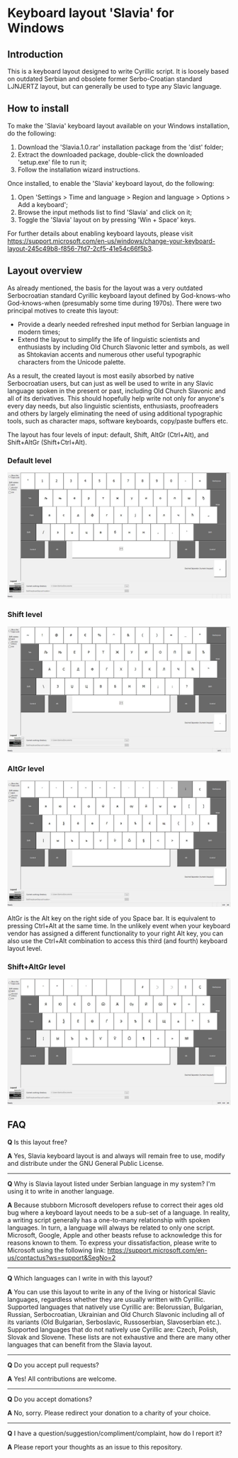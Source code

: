 # Keyboard layout 'Slavia' for Windows


## Introduction

This is a keyboard layout designed to write Cyrillic script. It is loosely based on outdated Serbian and obsolete former Serbo-Croatian standard LJNJERTZ layout, but can generally be used to type any Slavic language.


## How to install

To make the 'Slavia' keyboard layout available on your Windows installation, do the following:

1. Download the 'Slavia.1.0.rar' installation package from the 'dist' folder;
2. Extract the downloaded package, double-click the downloaded 'setup.exe' file to run it;
3. Follow the installation wizard instructions.

Once installed, to enable the 'Slavia' keyboard layout, do the following:

1. Open 'Settings > Time and language > Region and language > Options > Add a keyboard';
2. Browse the input methods list to find 'Slavia' and click on it;
3. Toggle the 'Slavia' layout on by pressing 'Win + Space' keys.

For further details about enabling keyboard layouts, please visit https://support.microsoft.com/en-us/windows/change-your-keyboard-layout-245c49b8-f856-7fd7-2cf5-41e54c66f5b3.


## Layout overview

As already mentioned, the basis for the layout was a very outdated Serbocroatian standard Cyrillic keyboard layout defined by God-knows-who God-knows-when (presumably some time during 1970s). There were two principal motives to create this layout:

- Provide a dearly needed refreshed input method for Serbian language in modern times;
- Extend the layout to simplify the life of linguistic scientists and enthusiasts by including Old Church Slavonic letter and symbols, as well as Shtokavian accents and numerous other useful typographic characters from the Unicode palette.

As a result, the created layout is most easily absorbed by native Serbocroatian users, but can just as well be used to write in any Slavic language spoken in the present or past, including Old Church Slavonic and all of its derivatives. This should hopefully help write not only for anyone's every day needs, but also linguistic scientists, enthusiasts, proofreaders and others by largely eliminating the need of using additional typographic tools, such as character maps, software keyboards, copy/paste buffers etc.

The layout has four levels of input: default, Shift, AltGr (Ctrl+Alt), and Shift+AltGr (Shift+Ctrl+Alt).


### Default level

![Default level](https://raw.githubusercontent.com/tomicakorac/slavia-keyboard-layout/main/doc/01%20slavia.jpg "Slavia layout default level")


### Shift level

![Shift level](https://raw.githubusercontent.com/tomicakorac/slavia-keyboard-layout/main/doc/02%20slavia-shift.jpg "Slavia layout Shift level")


### AltGr level

![AltGr level](https://raw.githubusercontent.com/tomicakorac/slavia-keyboard-layout/main/doc/03%20slavia-altgr.jpg "Slavia layout AltGr level")

AltGr is the Alt key on the right side of you Space bar. It is equivalent to pressing Ctrl+Alt at the same time. In the unlikely event when your keyboard vendor has assigned a different functionality to your right Alt key, you can also use the Ctrl+Alt combination to access this third (and fourth) keyboard layout level.


### Shift+AltGr level

![Shift+AltGr level](https://raw.githubusercontent.com/tomicakorac/slavia-keyboard-layout/main/doc/04%20slavia-shift-altgr.jpg "Slavia layout Shift+AltGr level")


## FAQ

**Q** Is this layout free?

**A** Yes, Slavia keyboard layout is and always will remain free to use, modify and distribute under the GNU General Public License.

---

**Q** Why is Slavia layout listed under Serbian language in my system? I'm using it to write in another language.

**A** Because stubborn Microsoft developers refuse to correct their ages old bug where a keyboard layout needs to be a sub-set of a language. In reality, a writing script generally has a one-to-many relationship with spoken languages. In turn, a language will always be related to only one script. Microsoft, Google, Apple and other beasts refuse to acknowledge this for reasons known to them. To express your dissatisfaction, please write to Microsoft using the following link: https://support.microsoft.com/en-us/contactus?ws=support&SegNo=2

---

**Q** Which languages can I write in with this layout?

**A** You can use this layout to write in any of the living or historical Slavic languages, regardless whether they are usually written with Cyrillic. Supported languages that natively use Cyrillic are: Belorussian, Bulgarian, Russian, Serbocroatian, Ukrainian and Old Church Slavonic including all of its variants (Old Bulgarian, Serboslavic, Russoserbian, Slavoserbian etc.). Supported languages that do not natively use Cyrillic are: Czech, Polish, Slovak and Slovene. These lists are not exhaustive and there are many other languages that can benefit from the Slavia layout.

---

**Q** Do you accept pull requests?

**A** Yes! All contributions are welcome.

---

**Q** Do you accept domations?

**A** No, sorry. Please redirect your donation to a charity of your choice.

---

**Q** I have a question/suggestion/compliment/complaint, how do I report it?

**A** Please report your thoughts as an issue to this repository.
